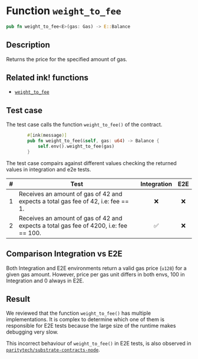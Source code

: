 # Function `weight_to_fee`

```rust
pub fn weight_to_fee<E>(gas: Gas) -> E::Balance
```

## Description

Returns the price for the specified amount of gas.

## Related ink! functions

- [`weight_to_fee`](https://docs.rs/ink_env/4.3.0/ink_env/fn.weight_to_fee.html)

## Test case

The test case calls the function `weight_to_fee()` of the contract.

```rust
        #[ink(message)]
        pub fn weight_to_fee(&self, gas: u64) -> Balance {
            self.env().weight_to_fee(gas)
        }
```

The test case compairs against different values checking the returned values in integration and e2e tests.

| \#  | Test                                                        | Integration | E2E |
| --- | -------------------------------------------------------     | :---------: | :-: |
| 1   | Receives an amount of gas of 42 and expects a total gas fee of 42, i.e: fee == 1.                  |      ❌      | ❌    |
| 2   | Receives an amount of gas of 42 and expects a total gas fee of 4200, i.e: fee == 100.              |       ✅      |  ❌    |


## Comparison Integration vs E2E

Both Integration and E2E environments return a valid gas price (`u128`) for a given gas amount. However, price per gas unit differs in both envs, 100 in Integration and 0 always in E2E.


## Result

We reviewed that the function `weight_to_fee()` has multiple implementations. It is complex to determine which one of them is responsible for E2E tests because the large size of the runtime makes debugging very slow.

This incorrect behaviour of `weight_to_fee()` in E2E tests, is also observed in [`paritytech/substrate-contracts-node`](https://github.com/paritytech/substrate-contracts-node).

